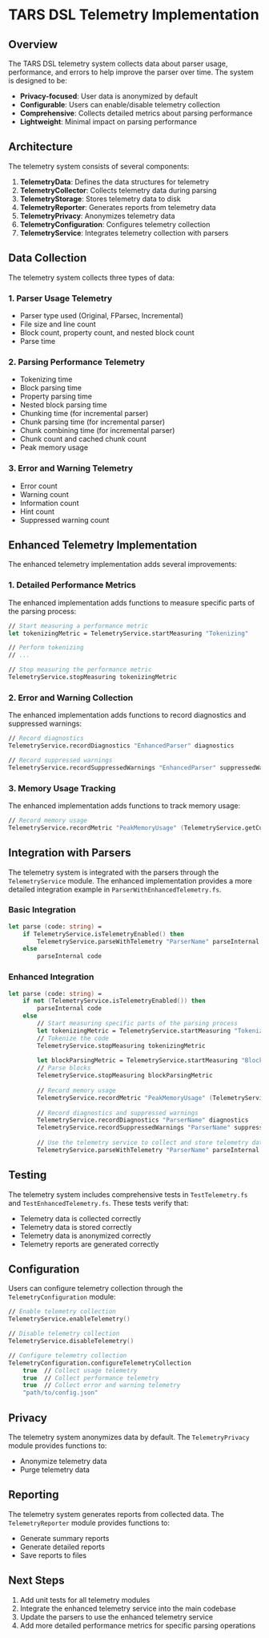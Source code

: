 ﻿# TARS DSL Telemetry Implementation

## Overview

The TARS DSL telemetry system collects data about parser usage, performance, and errors to help improve the parser over time. The system is designed to be:

- **Privacy-focused**: User data is anonymized by default
- **Configurable**: Users can enable/disable telemetry collection
- **Comprehensive**: Collects detailed metrics about parsing performance
- **Lightweight**: Minimal impact on parsing performance

## Architecture

The telemetry system consists of several components:

1. **TelemetryData**: Defines the data structures for telemetry
2. **TelemetryCollector**: Collects telemetry data during parsing
3. **TelemetryStorage**: Stores telemetry data to disk
4. **TelemetryReporter**: Generates reports from telemetry data
5. **TelemetryPrivacy**: Anonymizes telemetry data
6. **TelemetryConfiguration**: Configures telemetry collection
7. **TelemetryService**: Integrates telemetry collection with parsers

## Data Collection

The telemetry system collects three types of data:

### 1. Parser Usage Telemetry

- Parser type used (Original, FParsec, Incremental)
- File size and line count
- Block count, property count, and nested block count
- Parse time

### 2. Parsing Performance Telemetry

- Tokenizing time
- Block parsing time
- Property parsing time
- Nested block parsing time
- Chunking time (for incremental parser)
- Chunk parsing time (for incremental parser)
- Chunk combining time (for incremental parser)
- Chunk count and cached chunk count
- Peak memory usage

### 3. Error and Warning Telemetry

- Error count
- Warning count
- Information count
- Hint count
- Suppressed warning count

## Enhanced Telemetry Implementation

The enhanced telemetry implementation adds several improvements:

### 1. Detailed Performance Metrics

The enhanced implementation adds functions to measure specific parts of the parsing process:

```fsharp
// Start measuring a performance metric
let tokenizingMetric = TelemetryService.startMeasuring "Tokenizing"

// Perform tokenizing
// ...

// Stop measuring the performance metric
TelemetryService.stopMeasuring tokenizingMetric
```

### 2. Error and Warning Collection

The enhanced implementation adds functions to record diagnostics and suppressed warnings:

```fsharp
// Record diagnostics
TelemetryService.recordDiagnostics "EnhancedParser" diagnostics

// Record suppressed warnings
TelemetryService.recordSuppressedWarnings "EnhancedParser" suppressedWarnings
```

### 3. Memory Usage Tracking

The enhanced implementation adds functions to track memory usage:

```fsharp
// Record memory usage
TelemetryService.recordMetric "PeakMemoryUsage" (TelemetryService.getCurrentMemoryUsage())
```

## Integration with Parsers

The telemetry system is integrated with the parsers through the `TelemetryService` module. The enhanced implementation provides a more detailed integration example in `ParserWithEnhancedTelemetry.fs`.

### Basic Integration

```fsharp
let parse (code: string) =
    if TelemetryService.isTelemetryEnabled() then
        TelemetryService.parseWithTelemetry "ParserName" parseInternal code
    else
        parseInternal code
```

### Enhanced Integration

```fsharp
let parse (code: string) =
    if not (TelemetryService.isTelemetryEnabled()) then
        parseInternal code
    else
        // Start measuring specific parts of the parsing process
        let tokenizingMetric = TelemetryService.startMeasuring "Tokenizing"
        // Tokenize the code
        TelemetryService.stopMeasuring tokenizingMetric
        
        let blockParsingMetric = TelemetryService.startMeasuring "BlockParsing"
        // Parse blocks
        TelemetryService.stopMeasuring blockParsingMetric
        
        // Record memory usage
        TelemetryService.recordMetric "PeakMemoryUsage" (TelemetryService.getCurrentMemoryUsage())
        
        // Record diagnostics and suppressed warnings
        TelemetryService.recordDiagnostics "ParserName" diagnostics
        TelemetryService.recordSuppressedWarnings "ParserName" suppressedWarnings
        
        // Use the telemetry service to collect and store telemetry data
        TelemetryService.parseWithTelemetry "ParserName" parseInternal code
```

## Testing

The telemetry system includes comprehensive tests in `TestTelemetry.fs` and `TestEnhancedTelemetry.fs`. These tests verify that:

- Telemetry data is collected correctly
- Telemetry data is stored correctly
- Telemetry data is anonymized correctly
- Telemetry reports are generated correctly

## Configuration

Users can configure telemetry collection through the `TelemetryConfiguration` module:

```fsharp
// Enable telemetry collection
TelemetryService.enableTelemetry()

// Disable telemetry collection
TelemetryService.disableTelemetry()

// Configure telemetry collection
TelemetryConfiguration.configureTelemetryCollection 
    true  // Collect usage telemetry
    true  // Collect performance telemetry
    true  // Collect error and warning telemetry
    "path/to/config.json"
```

## Privacy

The telemetry system anonymizes data by default. The `TelemetryPrivacy` module provides functions to:

- Anonymize telemetry data
- Purge telemetry data

## Reporting

The telemetry system generates reports from collected data. The `TelemetryReporter` module provides functions to:

- Generate summary reports
- Generate detailed reports
- Save reports to files

## Next Steps

1. Add unit tests for all telemetry modules
2. Integrate the enhanced telemetry service into the main codebase
3. Update the parsers to use the enhanced telemetry service
4. Add more detailed performance metrics for specific parsing operations
